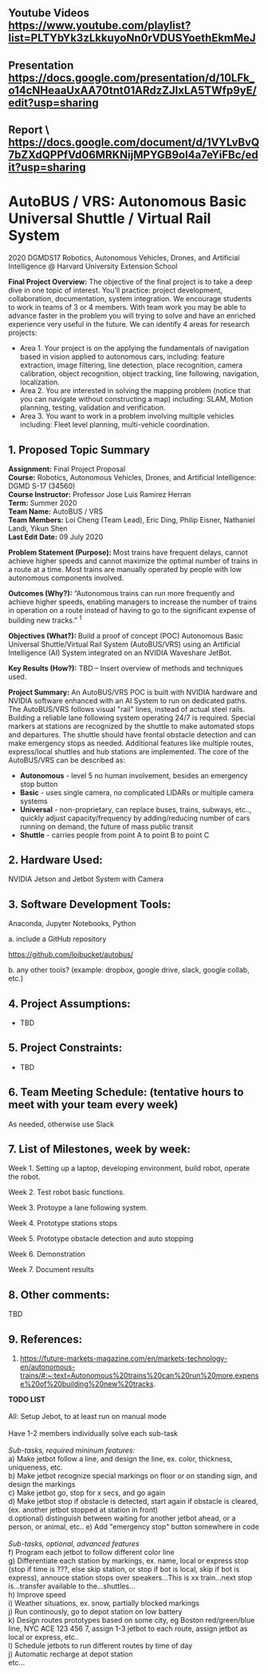 Youtube Videos \
https://www.youtube.com/playlist?list=PLTYbYk3zLkkuyoNn0rVDUSYoethEkmMeJ
-----

Presentation \
https://docs.google.com/presentation/d/10LFk_o14cNHeaaUxAA70tnt01ARdzZJIxLA5TWfp9yE/edit?usp=sharing
---

Report \ 
https://docs.google.com/document/d/1VYLvBvQ7bZXdQPPfVd06MRKNijMPYGB9ol4a7eYiFBc/edit?usp=sharing
---

# AutoBUS / VRS: Autonomous Basic Universal Shuttle / Virtual Rail System
2020 DGMDS17 Robotics, Autonomous Vehicles, Drones, and Artificial Intelligence @ Harvard University Extension School

**Final Project Overview:** The objective of the final project is to take a deep dive in one topic of interest. You’ll practice: project development, collaboration, documentation, system integration. We encourage students to work in teams of 3 or 4 members. With team work you may be able to advance faster in the problem you will trying to solve and have an enriched experience very useful in the future. We can identify 4 areas for research projects:
- Area 1. Your project is on the applying the fundamentals of navigation based in vision applied to autonomous cars, including: feature extraction, image filtering, line detection, place recognition, camera calibration, object recognition, object tracking, line following, navigation, localization.
- Area 2. You are interested in solving the mapping problem (notice that you can navigate without constructing a map) including: SLAM, Motion planning, testing, validation and verification.
- Area 3. You want to work in a problem involving multiple vehicles including: Fleet level planning, multi-vehicle coordination.

## 1. Proposed Topic Summary

**Assignment:** Final Project Proposal \
**Course:** Robotics, Autonomous Vehicles, Drones, and Artificial Intelligence: DGMD S-17 (34560) \
**Course Instructor:** Professor Jose Luis Ramirez Herran \
**Term:** Summer 2020 \
**Team Name:** AutoBUS / VRS \
**Team Members:** Loi Cheng (Team Lead), Eric Ding, Philip Eisner, Nathaniel Landi, Yikun Shen \
**Last Edit Date:** 09 July 2020

**Problem Statement (Purpose):** Most trains have frequent delays, cannot achieve higher speeds and cannot maximize the optimal number of trains in a route at a time. Most trains are manually operated by people with low autonomous components involved.

**Outcomes (Why?):** “Autonomous trains can run more frequently and achieve higher speeds, enabling managers to increase the number of trains in operation on a route instead of having to go to the significant expense of building new tracks.” <sup>1</sup>

**Objectives (What?):** Build a proof of concept (POC) Autonomous Basic Universal Shuttle/Virtual Rail System (AutoBUS/VRS) using an Artificial Intelligence (AI) System integrated on an NVIDIA Waveshare JetBot.

**Key Results (How?):** TBD – Insert overview of methods and techniques used.

**Project Summary:** An AutoBUS/VRS POC is built with NVIDIA hardware and NVIDIA software enhanced with an AI System to run on dedicated paths. The AutoBUS/VRS follows visual "rail" lines, instead of actual steel rails. Building a reliable lane following system operating 24/7 is required. Special markers at stations are recognized by the shuttle to make automated stops and departures. The shuttle should have frontal obstacle detection and can make emergency stops as needed. Additional features like multiple routes, express/local shuttles and hub stations are implemented. The core of the AutoBUS/VRS can be described as:

- **Autonomous** - level 5 no human involvement, besides an emergency stop button 
- **Basic** - uses single camera, no complicated LIDARs or multiple camera systems 
- **Universal** - non-proprietary, can replace buses, trains, subways, etc.., quickly adjust capacity/frequency by adding/reducing number of cars running on demand, the future of mass public transit 
- **Shuttle** - carries people from point A to point B to point C

## 2. Hardware Used:

NVIDIA Jetson and Jetbot System with Camera

## 3. Software Development Tools:

Anaconda, Jupyter Notebooks, Python

a. include a GitHub repository

https://github.com/loibucket/autobus/

b. any other tools? (example: dropbox, google drive, slack, google collab, etc.)

## 4. Project Assumptions:
- TBD

## 5. Project Constraints:
- TBD

## 6. Team Meeting Schedule: (tentative hours to meet with your team every week)

As needed, otherwise use Slack

## 7. List of Milestones, week by week:

Week 1. Setting up a laptop, developing environment, build robot, operate the robot.

Week 2. Test robot basic functions.

Week 3. Protoype a lane following system.

Week 4. Prototype stations stops

Week 5. Prototype obstacle detection and auto stopping

Week 6. Demonstration

Week 7. Document results

## 8. Other comments:

TBD

## 9. References:

1. https://future-markets-magazine.com/en/markets-technology-en/autonomous-trains/#:~:text=Autonomous%20trains%20can%20run%20more,expense%20of%20building%20new%20tracks.

**TODO LIST**\
\
All: Setup Jebot, to at least run on manual mode\
\
Have 1-2 members individually solve each sub-task\
\
*Sub-tasks, required mininum features:*\
a) Make jetbot follow a line, and design the line, ex. color, thickness, uniqueness, etc.\
b) Make jetbot recognize special markings on floor or on standing sign, and design the markings\
c) Make jetbot go, stop for x secs, and go again\
d) Make jetbot stop if obstacle is detected, start again if obstacle is cleared, (ex. another jetbot stopped at station in front)\
d.optional) distinguish between waiting for another jetbot ahead, or a person, or animal, etc..
e) Add "emergency stop" button somewhere in code\
\
*Sub-tasks, optional, advanced features*\
f) Program each jetbot to follow different color line\
g) Differentiate each station by markings, ex. name, local or express stop (stop if time is ???, else skip station, or stop if bot is local, skip if bot is express), annouce station stops over speakers...This is xx train...next stop is...transfer available to the...shuttles...\
h) Improve speed\
i) Weather situations, ex. snow, partially blocked markings\
j) Run continously, go to depot station on low battery\
k) Design routes prototypes based on some city, eg Boston red/green/blue line, NYC ACE 123 456 7, assign 1-3 jetbot to each route, assign jetbot as local or express, etc..\
l) Schedule jetbots to run different routes by time of day\
j) Automatic recharge at depot station\
etc...
